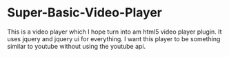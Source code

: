 # Super-Basic-Video-Player
This is a video player which I hope turn into am html5 video player plugin.  It uses jquery and jquery ui for everything.  I want this player to be something similar to youtube without using the youtube api.
